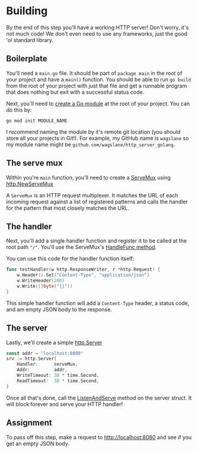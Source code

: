 # Building

By the end of this step you'll have a working HTTP server! Don't worry, it's not much code! We don't even need to use any frameworks, just the good 'ol standard library.

## Boilerplate

You'll need a `main.go` file. It should be part of `package main` in the root of your project and have a `main()` function. You should be able to run `go build` from the root of your project with just that file and get a runnable program that does nothing but exit with a successful status code.

Next, you'll need to [create a Go module](https://golang.org/doc/tutorial/create-module) at the root of your project. You can do this by:

`go mod init MODULE_NAME`

I recommend naming the module by it's remote git location (you should store all your projects in Git!). For example, my GitHub name is `wagslane` so my module name might be `github.com/wagslane/http_server_golang`.

## The serve mux

Within you're `main` function, you'll need to create a [ServeMux](https://pkg.go.dev/net/http#ServeMux) using [http.NewServeMux](https://pkg.go.dev/net/http#NewServeMux)

A `ServeMux` is an HTTP request multiplexer. It matches the URL of each incoming request against a list of registered patterns and calls the handler for the pattern that most closely matches the URL.

## The handler

Next, you'll add a single handler function and register it to be called at the root path `"/"`. You'll use the ServeMux's [HandleFunc method](https://pkg.go.dev/net/http#ServeMux.HandleFunc).

You can use this code for the handler function itself:

```go
func testHandler(w http.ResponseWriter, r *http.Request) {
	w.Header().Set("Content-Type", "application/json")
	w.WriteHeader(200)
	w.Write([]byte("{}"))
}
```

This simple handler function will add a `Content-Type` header, a status code, and am empty JSON body to the response.

## The server

Lastly, we'll create a simple [http.Server](https://pkg.go.dev/net/http#Server)

```go
const addr = "localhost:8080"
srv := http.Server{
    Handler:      serveMux,
    Addr:         addr,
    WriteTimeout: 30 * time.Second,
    ReadTimeout:  30 * time.Second,
}
```

Once all that's done, call the [ListenAndServe](https://pkg.go.dev/net/http#Server.ListenAndServe) method on the server struct. It will block forever and serve your HTTP handler!

## Assignment

To pass off this step, make a request to [http://localhost:8080](http://localhost:8080) and see if you get an empty JSON body.
